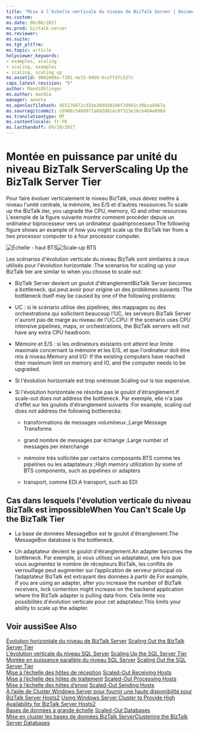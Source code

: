 ```yaml
---
title: "Mise à l’échelle verticale du niveau de BizTalk Server | Documents Microsoft"
ms.custom: 
ms.date: 06/08/2017
ms.prod: biztalk-server
ms.reviewer: 
ms.suite: 
ms.tgt_pltfrm: 
ms.topic: article
helpviewer_keywords:
- examples, scaling
- scaling, examples
- scaling, scaling up
ms.assetid: 9002006a-f301-4e15-94b9-6caffd7c527c
caps.latest.revision: "5"
author: MandiOhlinger
ms.author: mandia
manager: anneta
ms.openlocfilehash: d55176072cd33e20dd1024bf2d9d1c39bca4567a
ms.sourcegitcommit: cb908c540d8f1a692d01dc8f313e16cb4b4e696d
ms.translationtype: MT
ms.contentlocale: fr-FR
ms.lasthandoff: 09/20/2017
---
```

# <a name="scaling-up-the-biztalk-server-tier"></a><span data-ttu-id="cc50c-102">Montée en puissance par unité du niveau BizTalk Server</span><span class="sxs-lookup"><span data-stu-id="cc50c-102">Scaling Up the BizTalk Server Tier</span></span>
<span data-ttu-id="cc50c-103">Pour faire évoluer verticalement le niveau BizTalk, vous devez mettre à niveau l'unité centrale, la mémoire, les E/S et d'autres ressources.</span><span class="sxs-lookup"><span data-stu-id="cc50c-103">To scale up the BizTalk tier, you upgrade the CPU, memory, IO and other resources.</span></span> <span data-ttu-id="cc50c-104">L'exemple de la figure suivante montre comment procéder depuis un ordinateur biprocesseur vers un ordinateur quadriprocesseur.</span><span class="sxs-lookup"><span data-stu-id="cc50c-104">The following figure shows an example of how you might scale up the BizTalk tier from a two processor computer to a four processor computer.</span></span>  
  
 <span data-ttu-id="cc50c-105">![Échelle &#45; haut BTS](../core/media/scaleupbts.gif "ScaleUpBTS")</span><span class="sxs-lookup"><span data-stu-id="cc50c-105">![Scale&#45;up BTS](../core/media/scaleupbts.gif "ScaleUpBTS")</span></span>  
  
 <span data-ttu-id="cc50c-106">Les scénarios d'évolution verticale du niveau BizTalk sont similaires à ceux utilisés pour l'évolution horizontale :</span><span class="sxs-lookup"><span data-stu-id="cc50c-106">The scenarios for scaling up your BizTalk tier are similar to when you choose to scale out:</span></span>  
  
-   <span data-ttu-id="cc50c-107">BizTalk Server devient un goulot d'étranglement</span><span class="sxs-lookup"><span data-stu-id="cc50c-107">BizTalk Server becomes a bottleneck.</span></span> <span data-ttu-id="cc50c-108">qui peut avoir pour origine un des problèmes suivants :</span><span class="sxs-lookup"><span data-stu-id="cc50c-108">The bottleneck itself may be caused by one of the following problems:</span></span>  
  
-   <span data-ttu-id="cc50c-109">UC : si le scénario utilise des pipelines, des mappages ou des orchestrations qui sollicitent beaucoup l'UC, les serveurs BizTalk Server n'auront pas de marge au niveau de l'UC.</span><span class="sxs-lookup"><span data-stu-id="cc50c-109">CPU: If the scenario uses CPU intensive pipelines, maps, or orchestrations, the BizTalk servers will not have any extra CPU headroom.</span></span>  
  
-   <span data-ttu-id="cc50c-110">Mémoire et E/S : si les ordinateurs existants ont atteint leur limite maximale concernant la mémoire et les E/S, et que l'ordinateur doit être mis à niveau.</span><span class="sxs-lookup"><span data-stu-id="cc50c-110">Memory and I/O: If the existing computers have reached their maximum limit on memory and IO, and the computer needs to be upgraded.</span></span>  
  
-   <span data-ttu-id="cc50c-111">Si l'évolution horizontale est trop onéreuse.</span><span class="sxs-lookup"><span data-stu-id="cc50c-111">Scaling out is too expensive.</span></span>  
  
-   <span data-ttu-id="cc50c-112">Si l'évolution horizontale ne résorbe pas le goulot d'étranglement.</span><span class="sxs-lookup"><span data-stu-id="cc50c-112">If scale-out does not address the bottleneck.</span></span> <span data-ttu-id="cc50c-113">Par exemple, elle n'a pas d'effet sur les goulots d'étranglement suivants :</span><span class="sxs-lookup"><span data-stu-id="cc50c-113">For example, scaling out does not address the following bottlenecks:</span></span>  
  
    -   <span data-ttu-id="cc50c-114">transformations de messages volumineux ;</span><span class="sxs-lookup"><span data-stu-id="cc50c-114">Large Message Transforms</span></span>  
  
    -   <span data-ttu-id="cc50c-115">grand nombre de messages par échange ;</span><span class="sxs-lookup"><span data-stu-id="cc50c-115">Large number of messages per interchange</span></span>  
  
    -   <span data-ttu-id="cc50c-116">mémoire très sollicitée par certains composants BTS comme les pipelines ou les adaptateurs ;</span><span class="sxs-lookup"><span data-stu-id="cc50c-116">High memory utilization by some of BTS components, such as pipelines or adapters</span></span>  
  
    -   <span data-ttu-id="cc50c-117">transport, comme EDI.</span><span class="sxs-lookup"><span data-stu-id="cc50c-117">A transport, such as EDI</span></span>  
  
## <a name="when-you-cant-scale-up-the-biztalk-tier"></a><span data-ttu-id="cc50c-118">Cas dans lesquels l'évolution verticale du niveau BizTalk est impossible</span><span class="sxs-lookup"><span data-stu-id="cc50c-118">When You Can’t Scale Up the BizTalk Tier</span></span>  
  
-   <span data-ttu-id="cc50c-119">La base de données MessageBox est le goulot d'étranglement.</span><span class="sxs-lookup"><span data-stu-id="cc50c-119">The MessageBox database is the bottleneck.</span></span>  
  
-   <span data-ttu-id="cc50c-120">Un adaptateur devient le goulot d'étranglement.</span><span class="sxs-lookup"><span data-stu-id="cc50c-120">An adapter becomes the bottleneck.</span></span> <span data-ttu-id="cc50c-121">Par exemple, si vous utilisez un adaptateur, une fois que vous augmentez le nombre de récepteurs BizTalk, les conflits de verrouillage peut augmenter sur l’application de serveur principal où l’adaptateur BizTalk est extrayant des données à partir de.</span><span class="sxs-lookup"><span data-stu-id="cc50c-121">For example, if you are using an adapter, after you increase the number of BizTalk receivers, lock contention might increase on the backend application where the BizTalk adapter is pulling data from.</span></span> <span data-ttu-id="cc50c-122">Cela limite vos possibilités d'évolution verticale pour cet adaptateur.</span><span class="sxs-lookup"><span data-stu-id="cc50c-122">This limits your ability to scale up the adapter.</span></span>  
  
## <a name="see-also"></a><span data-ttu-id="cc50c-123">Voir aussi</span><span class="sxs-lookup"><span data-stu-id="cc50c-123">See Also</span></span>  
 <span data-ttu-id="cc50c-124">[Évolution horizontale du niveau de BizTalk Server](../core/scaling-out-the-biztalk-server-tier.md) </span><span class="sxs-lookup"><span data-stu-id="cc50c-124">[Scaling Out the BizTalk Server Tier](../core/scaling-out-the-biztalk-server-tier.md) </span></span>  
 <span data-ttu-id="cc50c-125">[L’évolution verticale du niveau SQL Server](../core/scaling-up-the-sql-server-tier.md) </span><span class="sxs-lookup"><span data-stu-id="cc50c-125">[Scaling Up the SQL Server Tier](../core/scaling-up-the-sql-server-tier.md) </span></span>  
 <span data-ttu-id="cc50c-126">[Montée en puissance parallèle du niveau SQL Server](../core/scaling-out-the-sql-server-tier.md) </span><span class="sxs-lookup"><span data-stu-id="cc50c-126">[Scaling Out the SQL Server Tier](../core/scaling-out-the-sql-server-tier.md) </span></span>  
 <span data-ttu-id="cc50c-127">[Mise à l’échelle des hôtes de réception](../core/scaled-out-receiving-hosts.md) </span><span class="sxs-lookup"><span data-stu-id="cc50c-127">[Scaled-Out Receiving Hosts](../core/scaled-out-receiving-hosts.md) </span></span>  
 <span data-ttu-id="cc50c-128">[Mise à l’échelle des hôtes de traitement](../core/scaled-out-processing-hosts.md) </span><span class="sxs-lookup"><span data-stu-id="cc50c-128">[Scaled-Out Processing Hosts](../core/scaled-out-processing-hosts.md) </span></span>  
 <span data-ttu-id="cc50c-129">[Mise à l’échelle des hôtes d’envoi](../core/scaled-out-sending-hosts.md) </span><span class="sxs-lookup"><span data-stu-id="cc50c-129">[Scaled-Out Sending Hosts](../core/scaled-out-sending-hosts.md) </span></span>  
 <span data-ttu-id="cc50c-130">[À l’aide de Cluster Windows Server pour fournir une haute disponibilité pour BizTalk Server Hosts2](../core/use-windows-cluster-to-provide-high-availability-for-biztalk-hosts.md) </span><span class="sxs-lookup"><span data-stu-id="cc50c-130">[Using Windows Server Cluster to Provide High Availability for BizTalk Server Hosts2](../core/use-windows-cluster-to-provide-high-availability-for-biztalk-hosts.md) </span></span>  
 <span data-ttu-id="cc50c-131">[Bases de données à grande échelle](../core/scaled-out-databases.md) </span><span class="sxs-lookup"><span data-stu-id="cc50c-131">[Scaled-Out Databases](../core/scaled-out-databases.md) </span></span>  
 [<span data-ttu-id="cc50c-132">Mise en cluster les bases de données BizTalk Server</span><span class="sxs-lookup"><span data-stu-id="cc50c-132">Clustering the BizTalk Server Databases</span></span>](../core/clustering-the-biztalk-server-databases1.md)